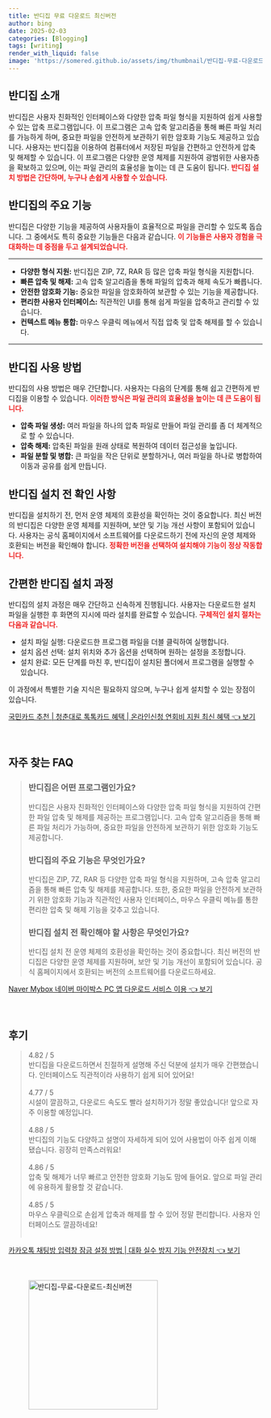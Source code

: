 ```yaml
---
title: 반디집 무료 다운로드 최신버전
author: bing
date: 2025-02-03
categories: [Blogging]
tags: [writing]
render_with_liquid: false
image: 'https://somered.github.io/assets/img/thumbnail/반디집-무료-다운로드-최신버전.webp'
---
```



<h2 id='반디집_소개'>반디집 소개</h2>

<p>반디집은 사용자 친화적인 인터페이스와 다양한 압축 파일 형식을 지원하여 쉽게 사용할 수 있는 압축 프로그램입니다. 이 프로그램은 고속 압축 알고리즘을 통해 빠른 파일 처리를 가능하게 하며, 중요한 파일을 안전하게 보관하기 위한 암호화 기능도 제공하고 있습니다. 사용자는 반디집을 이용하여 컴퓨터에서 저장된 파일을 간편하고 안전하게 압축 및 해제할 수 있습니다. 이 프로그램은 다양한 운영 체제를 지원하여 광범위한 사용자층을 확보하고 있으며, 이는 파일 관리의 효율성을 높이는 데 큰 도움이 됩니다. <b><span style="color: #ee2323;">반디집 설치 방법은 간단하며, 누구나 손쉽게 사용할 수 있습니다.</span></b></p>

<h2 id='주요_기능'>반디집의 주요 기능</h2>

<p>반디집은 다양한 기능을 제공하여 사용자들이 효율적으로 파일을 관리할 수 있도록 돕습니다. 그 중에서도 특히 중요한 기능들은 다음과 같습니다. <b><span style="color: #ee2323;">이 기능들은 사용자 경험을 극대화하는 데 중점을 두고 설계되었습니다.</span></b></p>

<hr />

<ul>
    <li><b>다양한 형식 지원:</b> 반디집은 ZIP, 7Z, RAR 등 많은 압축 파일 형식을 지원합니다.</li>
    <li><b>빠른 압축 및 해제:</b> 고속 압축 알고리즘을 통해 파일의 압축과 해제 속도가 빠릅니다.</li>
    <li><b>안전한 암호화 기능:</b> 중요한 파일을 암호화하여 보관할 수 있는 기능을 제공합니다.</li>
    <li><b>편리한 사용자 인터페이스:</b> 직관적인 UI를 통해 쉽게 파일을 압축하고 관리할 수 있습니다.</li>
    <li><b>컨텍스트 메뉴 통합:</b> 마우스 우클릭 메뉴에서 직접 압축 및 압축 해제를 할 수 있습니다.</li>
</ul>

<hr />

<h2 id='사용법'>반디집 사용 방법</h2>

<p>반디집의 사용 방법은 매우 간단합니다. 사용자는 다음의 단계를 통해 쉽고 간편하게 반디집을 이용할 수 있습니다. <b><span style="color: #ee2323;">이러한 방식은 파일 관리의 효율성을 높이는 데 큰 도움이 됩니다.</span></b></p>

<ul>
    <li><b>압축 파일 생성:</b> 여러 파일을 하나의 압축 파일로 만들어 파일 관리를 좀 더 체계적으로 할 수 있습니다.</li>
    <li><b>압축 해제:</b> 압축된 파일을 원래 상태로 복원하여 데이터 접근성을 높입니다.</li>
    <li><b>파일 분할 및 병합:</b> 큰 파일을 작은 단위로 분할하거나, 여러 파일을 하나로 병합하여 이동과 공유를 쉽게 만듭니다.</li>
</ul>

<h2 id='설치_전_확인_사항'>반디집 설치 전 확인 사항</h2>

<p>반디집을 설치하기 전, 먼저 운영 체제의 호환성을 확인하는 것이 중요합니다. 최신 버전의 반디집은 다양한 운영 체제를 지원하며, 보안 및 기능 개선 사항이 포함되어 있습니다. 사용자는 공식 홈페이지에서 소프트웨어를 다운로드하기 전에 자신의 운영 체제와 호환되는 버전을 확인해야 합니다. <b><span style="color: #ee2323;">정확한 버전을 선택하여 설치해야 기능이 정상 작동합니다.</span></b></p>

<h2 id='간편한_설치_과정'>간편한 반디집 설치 과정</h2>

<p>반디집의 설치 과정은 매우 간단하고 신속하게 진행됩니다. 사용자는 다운로드한 설치 파일을 실행한 후 화면의 지시에 따라 설치를 완료할 수 있습니다. <b><span style="color: #ee2323;">구체적인 설치 절차는 다음과 같습니다.</span></b></p>

<ul>
    <li>설치 파일 실행: 다운로드한 프로그램 파일을 더블 클릭하여 실행합니다.</li>
    <li>설치 옵션 선택: 설치 위치와 추가 옵션을 선택하며 원하는 설정을 조정합니다.</li>
    <li>설치 완료: 모든 단계를 마친 후, 반디집이 설치된 폴더에서 프로그램을 실행할 수 있습니다.</li>
</ul>

<p>이 과정에서 특별한 기술 지식은 필요하지 않으며, 누구나 쉽게 설치할 수 있는 장점이 있습니다.</p>


<p><a class="click-button" title="국민카드 추천 | 청춘대로 톡톡카드 혜택 | 온라인신청 연회비 지원 최신 혜택" href="https://somered.github.io/posts/%EA%B5%AD%EB%AF%BC%EC%B9%B4%EB%93%9C-%EC%B6%94%EC%B2%9C-%EC%B2%AD%EC%B6%98%EB%8C%80%EB%A1%9C-%ED%86%A1%ED%86%A1%EC%B9%B4%EB%93%9C-%ED%98%9C%ED%83%9D-%EC%98%A8%EB%9D%BC%EC%9D%B8%EC%8B%A0%EC%B2%AD-%EC%97%B0%ED%9A%8C%EB%B9%84-%EC%A7%80%EC%9B%90-%EC%B5%9C%EC%8B%A0-%ED%98%9C%ED%83%9D/" rel="dofollow">국민카드 추천 | 청춘대로 톡톡카드 혜택 | 온라인신청 연회비 지원 최신 혜택 👈 보기</a></p><br>
<h2 id='자주_찾는_FAQ'>자주 찾는 FAQ</h2>
<div itemscope="" itemtype="https://schema.org/FAQPage">
<blockquote>
<div itemscope="" itemprop="mainEntity" itemtype="https://schema.org/Question">
<h3 itemprop="name">반디집은 어떤 프로그램인가요?</h3>
<div itemscope="" itemprop="acceptedAnswer" itemtype="https://schema.org/Answer">
<span itemprop="text">
<p>반디집은 사용자 친화적인 인터페이스와 다양한 압축 파일 형식을 지원하여 간편한 파일 압축 및 해제를 제공하는 프로그램입니다. 고속 압축 알고리즘을 통해 빠른 파일 처리가 가능하며, 중요한 파일을 안전하게 보관하기 위한 암호화 기능도 제공합니다.</p>
</span>
</div>
</div>
<div itemscope="" itemprop="mainEntity" itemtype="https://schema.org/Question">
<h3 itemprop="name">반디집의 주요 기능은 무엇인가요?</h3>
<div itemscope="" itemprop="acceptedAnswer" itemtype="https://schema.org/Answer">
<span itemprop="text">
<p>반디집은 ZIP, 7Z, RAR 등 다양한 압축 파일 형식을 지원하며, 고속 압축 알고리즘을 통해 빠른 압축 및 해제를 제공합니다. 또한, 중요한 파일을 안전하게 보관하기 위한 암호화 기능과 직관적인 사용자 인터페이스, 마우스 우클릭 메뉴를 통한 편리한 압축 및 해제 기능을 갖추고 있습니다.</p>
</span>
</div>
</div>
<div itemscope="" itemprop="mainEntity" itemtype="https://schema.org/Question">
<h3 itemprop="name">반디집 설치 전 확인해야 할 사항은 무엇인가요?</h3>
<div itemscope="" itemprop="acceptedAnswer" itemtype="https://schema.org/Answer">
<span itemprop="text">
<p>반디집 설치 전 운영 체제의 호환성을 확인하는 것이 중요합니다. 최신 버전의 반디집은 다양한 운영 체제를 지원하며, 보안 및 기능 개선이 포함되어 있습니다. 공식 홈페이지에서 호환되는 버전의 소프트웨어를 다운로드하세요.</p>
</span>
</div>
</div>
</blockquote>
</div>
<p><a class="click-button" title="Naver Mybox 네이버 마이박스 PC 앱 다운로드 서비스 이용" href="https://somered.github.io/posts/Naver-Mybox-%EB%84%A4%EC%9D%B4%EB%B2%84-%EB%A7%88%EC%9D%B4%EB%B0%95%EC%8A%A4-PC-%EC%95%B1-%EB%8B%A4%EC%9A%B4%EB%A1%9C%EB%93%9C-%EC%84%9C%EB%B9%84%EC%8A%A4-%EC%9D%B4%EC%9A%A9/" rel="dofollow">Naver Mybox 네이버 마이박스 PC 앱 다운로드 서비스 이용 👈 보기</a></p><br>
<h2 id='후기'>후기</h2>
<div itemscope itemtype="https://schema.org/Product">
  <blockquote>
  <div itemprop="review" itemscope itemtype="https://schema.org/Review">
      <div itemprop="reviewRating" itemscope itemtype="https://schema.org/Rating"> <span itemprop="ratingValue">4.82</span> / <span itemprop="bestRating">5</span> </div>
      <span itemprop="reviewBody">반디집을 다운로드하면서 친절하게 설명해 주신 덕분에 설치가 매우 간편했습니다. 인터페이스도 직관적이라 사용하기 쉽게 되어 있어요!</span>
  </div>
  <br>
  <div itemprop="review" itemscope itemtype="https://schema.org/Review">
      <div itemprop="reviewRating" itemscope itemtype="https://schema.org/Rating"> <span itemprop="ratingValue">4.77</span> / <span itemprop="bestRating">5</span> </div>
      <span itemprop="reviewBody">시설이 깔끔하고, 다운로드 속도도 빨라 설치하기가 정말 좋았습니다! 앞으로 자주 이용할 예정입니다.</span>
  </div>
  <br>
  <div itemprop="review" itemscope itemtype="https://schema.org/Review">
      <div itemprop="reviewRating" itemscope itemtype="https://schema.org/Rating"> <span itemprop="ratingValue">4.88</span> / <span itemprop="bestRating">5</span> </div>
      <span itemprop="reviewBody">반디집의 기능도 다양하고 설명이 자세하게 되어 있어 사용법이 아주 쉽게 이해됐습니다. 굉장히 만족스러워요!</span>
  </div>
  <br>
  <div itemprop="review" itemscope itemtype="https://schema.org/Review">
      <div itemprop="reviewRating" itemscope itemtype="https://schema.org/Rating"> <span itemprop="ratingValue">4.86</span> / <span itemprop="bestRating">5</span> </div>
      <span itemprop="reviewBody">압축 및 해제가 너무 빠르고 안전한 암호화 기능도 맘에 들어요. 앞으로 파일 관리에 유용하게 활용할 것 같습니다.</span>
  </div>
  <br>
  <div itemprop="review" itemscope itemtype="https://schema.org/Review">
      <div itemprop="reviewRating" itemscope itemtype="https://schema.org/Rating"> <span itemprop="ratingValue">4.85</span> / <span itemprop="bestRating">5</span> </div>
      <span itemprop="reviewBody">마우스 우클릭으로 손쉽게 압축과 해제를 할 수 있어 정말 편리합니다. 사용자 인터페이스도 깔끔하네요!</span>
  </div>
  <br>
  </blockquote>
</div>
<p><a class="click-button" title="카카오톡 채팅방 입력창 잠금 설정 방법 | 대화 실수 방지 기능 안전장치" href="https://somered.github.io/posts/%EC%B9%B4%EC%B9%B4%EC%98%A4%ED%86%A1-%EC%B1%84%ED%8C%85%EB%B0%A9-%EC%9E%85%EB%A0%A5%EC%B0%BD-%EC%9E%A0%EA%B8%88-%EC%84%A4%EC%A0%95-%EB%B0%A9%EB%B2%95-%EB%8C%80%ED%99%94-%EC%8B%A4%EC%88%98-%EB%B0%A9%EC%A7%80-%EA%B8%B0%EB%8A%A5-%EC%95%88%EC%A0%84%EC%9E%A5%EC%B9%98/" rel="dofollow">카카오톡 채팅방 입력창 잠금 설정 방법 | 대화 실수 방지 기능 안전장치 👈 보기</a></p><br>
<figure class="image"><img src="https://somered.github.io/assets/img/thumbnail/반디집-무료-다운로드-최신버전.webp" alt="반디집-무료-다운로드-최신버전" width="256" height="256"></figure>